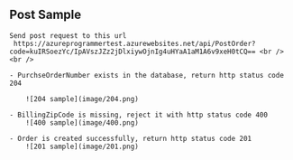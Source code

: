 ## Post Sample

    Send post request to this url  
     https://azureprogrammertest.azurewebsites.net/api/PostOrder?code=kuIRSoezYc/IpAVszJZz2jDlxiywOjnIg4uHYaA1aM1A6v9xeH0tCQ== <br /><br />
        
    - PurchseOrderNumber exists in the database, return http status code 204
    
        ![204 sample](image/204.png)

    - BillingZipCode is missing, reject it with http status code 400
        ![400 sample](image/400.png)

    - Order is created successfully, return http status code 201
        ![201 sample](image/201.png)

